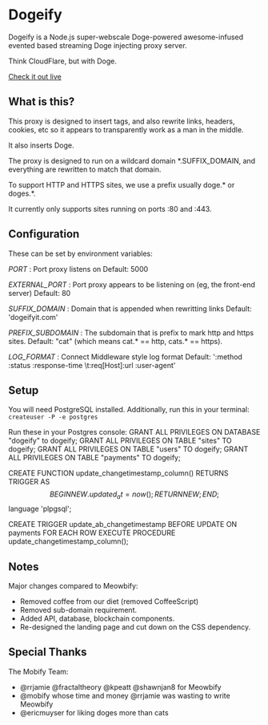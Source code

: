 Dogeify
==============

Dogeify is a Node.js super-webscale Doge-powered awesome-infused evented based streaming Doge injecting proxy server.

Think CloudFlare, but with Doge.

[Check it out live](http://www.dogeifyit.com/)


What is this?
--------------

This proxy is designed to insert tags, and also rewrite links, headers, cookies, etc
so it appears to transparently work as a man in the middle.

It also inserts Doge.

The proxy is designed to run on a wildcard domain *.SUFFIX_DOMAIN, and everything
are rewritten to match that domain.

To support HTTP and HTTPS sites, we use a prefix usually doge.* or doges.*.

It currently only supports sites running on ports :80 and :443.


Configuration
--------------

These can be set by environment variables:

*PORT*
: Port proxy listens on
Default: 5000

*EXTERNAL_PORT*
: Port proxy appears to be listening on (eg, the front-end server)
Default: 80

*SUFFIX_DOMAIN*
: Domain that is appended when rewritting links
Default: 'dogeifyit.com'

*PREFIX_SUBDOMAIN*
: The subdomain that is prefix to mark http and https sites.
Default: "cat" (which means cat.* == http, cats.* == https).

*LOG_FORMAT*
: Connect Middleware style log format
Default: ':method :status :response-time \t:req[Host]:url :user-agent'

Setup
--------------

You will need PostgreSQL installed. Additionally, run this in your terminal:
`createuser -P -e postgres`

Run these in your Postgres console:
GRANT ALL PRIVILEGES ON DATABASE "dogeify" to dogeify;
GRANT ALL PRIVILEGES ON TABLE "sites" TO dogeify;
GRANT ALL PRIVILEGES ON TABLE "users" TO dogeify;
GRANT ALL PRIVILEGES ON TABLE "payments" TO dogeify;

CREATE FUNCTION update_changetimestamp_column()
RETURNS TRIGGER AS $$
BEGIN
   NEW.updated_at = now(); 
   RETURN NEW;
END;
$$ language 'plpgsql';

CREATE TRIGGER update_ab_changetimestamp BEFORE UPDATE
ON payments FOR EACH ROW EXECUTE PROCEDURE 
update_changetimestamp_column();

Notes
--------------
Major changes compared to Meowbify:
* Removed coffee from our diet (removed CoffeeScript)
* Removed sub-domain requirement.
* Added API, database, blockchain components.
* Re-designed the landing page and cut down on the CSS dependency.

Special Thanks
--------------

The Mobify Team:

 - @rrjamie @fractaltheory @kpeatt @shawnjan8 for Meowbify
 - @mobify whose time and money @rrjamie was wasting to write Meowbify
 - @ericmuyser for liking doges more than cats
